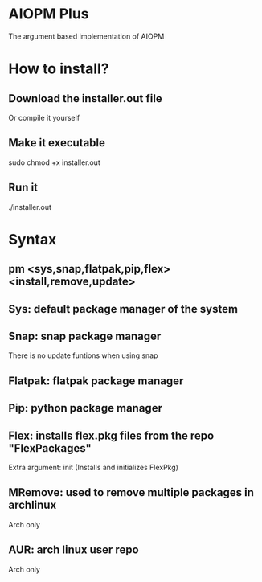 # AIOPM Plus
The argument based implementation of AIOPM

# How to install?
## Download the installer.out file 
Or compile it yourself
## Make it executable
sudo chmod +x installer.out
## Run it
./installer.out

# Syntax
## pm <sys,snap,flatpak,pip,flex> <install,remove,update> <package name>
## Sys: default package manager of the system 
## Snap: snap package manager 
There is no update funtions when using snap
## Flatpak: flatpak package manager 
## Pip: python package manager
## Flex: installs flex.pkg files from the repo "FlexPackages"
Extra argument: init (Installs and initializes FlexPkg)
## MRemove: used to remove multiple packages in archlinux 
Arch only
## AUR: arch linux user repo
Arch only
